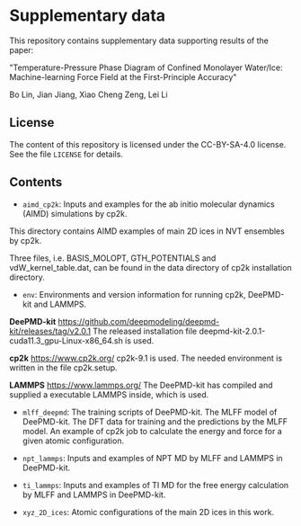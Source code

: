 # Supplementary data 

This repository contains supplementary data supporting results of the paper:

"Temperature-Pressure Phase Diagram of Confined Monolayer Water/Ice: Machine-learning Force Field at the First-Principle Accuracy"

Bo Lin, Jian Jiang, Xiao Cheng Zeng, Lei Li

## License
The content of this repository is licensed under the CC-BY-SA-4.0 license. See the file
`LICENSE` for details.

## Contents
* `aimd_cp2k`:
Inputs and examples for the ab initio molecular dynamics (AIMD) simulations by cp2k.

This directory contains AIMD examples of main 2D ices in NVT ensembles by cp2k.

Three files, i.e. BASIS_MOLOPT, GTH_POTENTIALS and vdW_kernel_table.dat, can be found in the data directory of cp2k installation directory.

* `env`:
Environments and version information for running cp2k, DeePMD-kit and LAMMPS.

**DeePMD-kit**
https://github.com/deepmodeling/deepmd-kit/releases/tag/v2.0.1
The released installation file deepmd-kit-2.0.1-cuda11.3_gpu-Linux-x86_64.sh is used.

**cp2k**
https://www.cp2k.org/
cp2k-9.1 is used. The needed environment is written in the file cp2k.setup.

**LAMMPS**
https://www.lammps.org/
The DeePMD-kit has compiled and supplied a executable LAMMPS inside, which is used.

* `mlff_deepmd`:
The training scripts of DeePMD-kit.
The MLFF model of DeePMD-kit.
The DFT data for training and the predictions by the MLFF model.
An example of cp2k job to calculate the energy and force for a given atomic configuration.

* `npt_lammps`:
Inputs and examples of NPT MD by MLFF and LAMMPS in DeePMD-kit.

* `ti_lammps`:
Inputs and examples of TI MD for the free energy calculation by MLFF and LAMMPS in DeePMD-kit.

* `xyz_2D_ices`:
Atomic configurations of the main 2D ices in this work.





